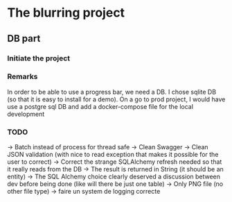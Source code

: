 # The blurring project

## DB part
### Initiate the project


### Remarks
In order to be able to use a progress bar, we need a DB. I chose sqlite DB 
(so that it is easy to install for a demo). On a go to prod project, I would have use a postgre sql DB and
add a docker-compose file for the local development 


### TODO
-> Batch instead of process for thread safe
-> Clean Swagger
-> Clean JSON validation (with nice to read exception that makes it possible for the user to correct)
-> Correct the strange SQLAlchemy refresh needed so that it really reads from the DB
-> The result is returned in String (it should be an entity)
-> The SQL Alchemy choice clearly deserved a discussion between dev before being done 
(like will there be just one table)
-> Only PNG file (no other file type)
-> faire un system de logging correcte